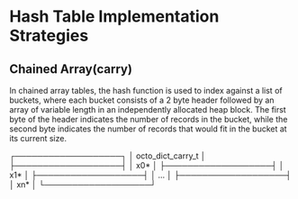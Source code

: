 Hash Table Implementation Strategies
====================================

Chained Array(carry)
--------------------
In chained array tables, the hash function is used to index against a list of buckets, where each bucket consists of a 2 byte header followed by an array of variable length in an independently allocated heap block. The first byte of the header indicates the number of records in the bucket, while the second byte indicates the number of records that would fit in the bucket at its current size.

┌───────────────────┐
│ octo_dict_carry_t │
├───────────────────┤
│        x0*        │
├───────────────────┤
│        x1*        │
├───────────────────┤
│        ...        │
├───────────────────┤
│        xn*        │
└───────────────────┘
